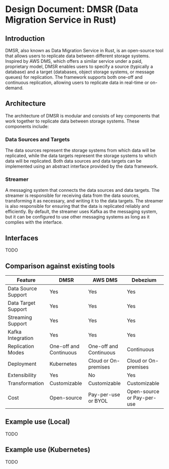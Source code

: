 Design Document: DMSR (Data Migration Service in Rust)
====================================

## Introduction

DMSR, also known as Data Migration Service in Rust, is an open-source tool that allows users to replicate data between
different storage systems. Inspired by AWS DMS, which offers a similar service under a paid, proprietary model, DMSR
enables users to specify a source (typically a database) and a target (databases, object storage systems, or message
queues) for replication. The framework supports both one-off and continuous replication, allowing users to replicate
data in real-time or on-demand.

## Architecture

The architecture of DMSR is modular and consists of key components that work together to replicate data between storage
systems. These components include:

### Data Sources and Targets

The data sources represent the storage systems from which data will be replicated, while the data targets represent the
storage systems to which data will be replicated. Both data sources and data targets can be implemented using an
abstract interface provided by the data framework.

### Streamer

A messaging system that connects the data sources and data targets. The streamer is responsible for receiving data
from the data sources, transforming it as necessary, and writing it to the data targets. The streamer is also
responsible
for ensuring that the data is replicated reliably and efficiently. By default, the streamer uses Kafka as the messaging
system, but it can be configured to use other messaging systems as long as it complies with the interface.

## Interfaces

TODO

## Comparison against existing tools

| Feature             | DMSR                   | AWS DMS                | Debezium                   |
|---------------------|------------------------|------------------------|----------------------------|
| Data Source Support | Yes                    | Yes                    | Yes                        |
| Data Target Support | Yes                    | Yes                    | Yes                        |
| Streaming Support   | Yes                    | Yes                    | Yes                        |
| Kafka Integration   | Yes                    | Yes                    | Yes                        |
| Replication Modes   | One-off and Continuous | One-off and Continuous | Continuous                 |
| Deployment          | Kubernetes             | Cloud or On-premises   | Cloud or On-premises       |
| Extensibility       | Yes                    | No                     | Yes                        |
| Transformation      | Customizable           | Customizable           | Customizable               |
| Cost                | Open-source            | Pay-per-use or BYOL    | Open-source or Pay-per-use |

## Example use (Local)

TODO

## Example use (Kubernetes)

TODO
